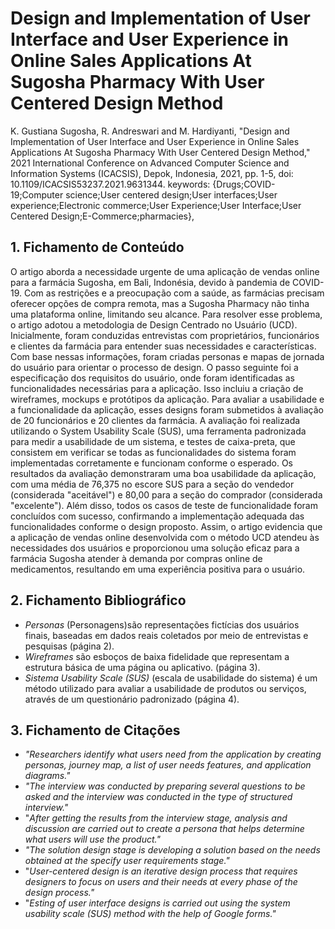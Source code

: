 # Design and Implementation of User Interface and User Experience in Online Sales Applications At Sugosha Pharmacy With User Centered Design Method

K. Gustiana Sugosha, R. Andreswari and M. Hardiyanti, "Design and Implementation of User Interface and User Experience in Online Sales Applications At Sugosha Pharmacy With User Centered Design Method," 2021 International Conference on Advanced Computer Science and Information Systems (ICACSIS), Depok, Indonesia, 2021, pp. 1-5, doi: 10.1109/ICACSIS53237.2021.9631344. keywords: {Drugs;COVID-19;Computer science;User centered design;User interfaces;User experience;Electronic commerce;User Experience;User Interface;User Centered Design;E-Commerce;pharmacies},

## 1. Fichamento de Conteúdo

O artigo aborda a necessidade urgente de uma aplicação de vendas online para a farmácia Sugosha, em Bali, Indonésia, devido à pandemia de COVID-19. Com as restrições e a preocupação com a saúde, as farmácias precisam oferecer opções de compra remota, mas a Sugosha Pharmacy não tinha uma plataforma online, limitando seu alcance. Para resolver esse problema, o artigo adotou a metodologia de Design Centrado no Usuário (UCD). Inicialmente, foram conduzidas entrevistas com proprietários, funcionários e clientes da farmácia para entender suas necessidades e características. Com base nessas informações, foram criadas personas e mapas de jornada do usuário para orientar o processo de design. O passo seguinte foi a especificação dos requisitos do usuário, onde foram identificadas as funcionalidades necessárias para a aplicação. Isso incluiu a criação de wireframes, mockups e protótipos da aplicação. Para avaliar a usabilidade e a funcionalidade da aplicação, esses designs foram submetidos à avaliação de 20 funcionários e 20 clientes da farmácia. A avaliação foi realizada utilizando o System Usability Scale (SUS), uma ferramenta padronizada para medir a usabilidade de um sistema, e testes de caixa-preta, que consistem em verificar se todas as funcionalidades do sistema foram implementadas corretamente e funcionam conforme o esperado. Os resultados da avaliação demonstraram uma boa usabilidade da aplicação, com uma média de 76,375 no escore SUS para a seção do vendedor (considerada "aceitável") e 80,00 para a seção do comprador (considerada "excelente"). Além disso, todos os casos de teste de funcionalidade foram concluídos com sucesso, confirmando a implementação adequada das funcionalidades conforme o design proposto. Assim, o artigo evidencia que a aplicação de vendas online desenvolvida com o método UCD atendeu às necessidades dos usuários e proporcionou uma solução eficaz para a farmácia Sugosha atender à demanda por compras online de medicamentos, resultando em uma experiência positiva para o usuário.

## 2. Fichamento Bibliográfico 

* _Personas_ (Personagens)são representações fictícias dos usuários finais, baseadas em dados reais coletados por meio de entrevistas e pesquisas (página 2).
* _Wireframes_ são esboços de baixa fidelidade que representam a estrutura básica de uma página ou aplicativo. (página 3).
* _Sistema Usability Scale (SUS)_ (escala de usabilidade do sistema) é um método utilizado para avaliar a usabilidade de produtos ou serviços, através de um questionário padronizado (página 4).

## 3. Fichamento de Citações 

* _"Researchers identify what users need from the application by creating personas, journey map, a list of user needs features, and application diagrams."_
* _"The interview was conducted by preparing several questions to be asked and the interview was conducted in the type of structured interview."_
* "_After getting the results from the interview stage, analysis and discussion are carried out to create a persona that helps determine what users will use the product."_
* _"The solution design stage is developing a solution based on the needs obtained at the specify user requirements stage."_
* "_User-centered design is an iterative design process that requires designers to focus on users and their needs at every phase of the design process."_
* "_Esting of user interface designs is carried out using the system usability scale (SUS) method with the help of Google forms."_
